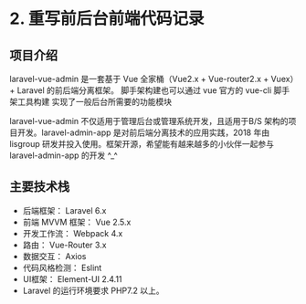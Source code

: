 # 2. 重写前后台前端代码记录

## 项目介绍
laravel-vue-admin 是一套基于 Vue 全家桶（Vue2.x + Vue-router2.x + Vuex）+ Laravel 的前后端分离框架。 脚手架构建也可以通过 vue 官方的 vue-cli 脚手架工具构建 实现了一般后台所需要的功能模块

laravel-vue-admin 不仅适用于管理后台或管理系统开发，且适用于B/S 架构的项目开发。laravel-admin-app 是对前后端分离技术的应用实践，2018 年由 lisgroup 研发并投入使用。框架开源，希望能有越来越多的小伙伴一起参与 laravel-admin-app 的开发 ^_^

## 主要技术栈
- 后端框架： Laravel 6.x
- 前端 MVVM 框架： Vue 2.5.x
- 开发工作流： Webpack 4.x
- 路由： Vue-Router 3.x
- 数据交互： Axios
- 代码风格检测： Eslint
- UI框架： Element-UI 2.4.11
- Laravel 的运行环境要求 PHP7.2 以上。

